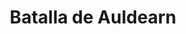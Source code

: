 ﻿---
title: "Batalla de Auldearn"
permalink: periodes_1025.html
layout: periode
dataInici: 1645-05-09
sidebar: periodes
pares:
  - id: 522
    title: "Primera Guerra Civil Inglesa"
    dataInici: "(1642)"
    dataFi: "(1646)"

fills:
jocsPrincipals:
jocsEscenaris:
jocsEpoca:
  - title: "Royalists & Roundheads II"
    bggId: 10885
    escenari: "Auldearn"
    dataInici: 
    dataFi: 

jocsEpocaEscenaris:
---
